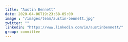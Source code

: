 ```yaml
---
title: "Austin Bennett"
date: 2020-04-06T19:23:58-05:00
image : "/images/team/austin-bennett.jpg"
twitter: ""
linkedin: "https://www.linkedin.com/in/austinbennett/"
group: committee
---
```


